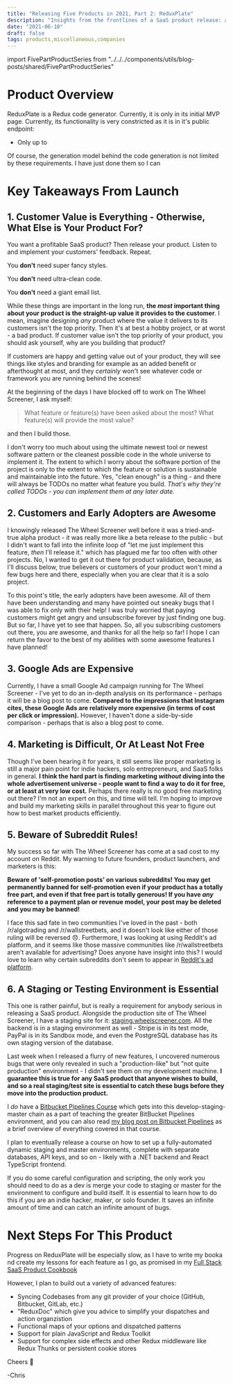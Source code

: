 ```yaml
---
title: "Releasing Five Products in 2021, Part 2: ReduxPlate"
description: "Insights from the frontlines of a SaaS product release: an interactive Redux code generator."
date: "2021-06-10"
draft: false
tags: products,miscellaneous,companies
---
```


import FivePartProductSeries from "../../../components/utils/blog-posts/shared/FivePartProductSeries"

<FivePartProductSeries dontLinkURL="/blog/releasing-5-products-in-2021-part-2-reduxplate" isProductPage="true"/>

<!-- Stuff for medium: -->
<!-- # Greetings!

Hi everyone! You may recognize me from other full stack posts I've published here in The Startup relating to specific software challenges, some of which include:

https://medium.com/swlh/extending-react-standard-types-to-allow-for-children-as-a-function-ba7fdde52e0b

https://medium.com/swlh/c-net-core-and-typescript-using-generics-and-linq-to-secure-and-filter-operations-on-your-e85e23e065c3

https://medium.com/swlh/magento-2-ip-location-detection-geoip-and-store-context-control-using-the-ipstack-api-b48c17cc19c7

Today, I'm proud to say that I'm able to post here with an actual product of mine, and even prouder to say that it's my **first ever successful and profitable SaaS product!** * If you've liked my other code-based posts, I hope you'll read this one, and that you'll gain some insights into the other side of product development: marketing and the real-world product launch.

*Stay tuned, this post here talks about just the first of potentially **_five_** products I want to release in 2021! -->

# Product Overview

ReduxPlate is a Redux code generator. Currently, it is only in its initial MVP page. Currently, its functionality is very constricted as it is in it's public endpoint:

- Only up to 


Of course, the generation model behind the code generation is not limited by these requirements. I have just done them so I can

# Key Takeaways From Launch

## 1. Customer Value is Everything - Otherwise, What Else is Your Product For?

You want a profitable SaaS product? Then release your product. Listen to and implement your customers' feedback. Repeat. 

You **don't** need super fancy styles.

You **don't** need ultra-clean code.

You **don't** need a giant email list.

While these things are important in the long run, **the _most_ important thing about your product is the straight-up value it provides to the customer**. I mean, imagine designing _any_ product where the value it delivers to its customers isn't the top priority. Then it's at best a hobby project, or at worst - a bad product. If customer value isn't the top priority of your product, you should ask yourself, why are you building that product? 

If customers are happy and getting value out of your product, they will see things like styles and branding for example as an added benefit or afterthought at most, and they _certainly_ won't see whatever code or framework you are running behind the scenes!

At the beginning of the days I have blocked off to work on The Wheel Screener, I ask myself: 

>What feature or feature(s) have been asked about the most? What feature(s) will provide the most value?

and then I build those. 

I don't worry too much about using the ultimate newest tool or newest software pattern or the cleanest possible code in the whole universe to implement it. The extent to which I worry about the software portion of the project is only to the extent to which the feature or solution is sustainable and maintainable into the future. Yes, "clean enough" is a thing - and there will always be TODOs no matter what feature you build. _That's why they're called TODOs - you can implement them at any later date._

## 2. Customers and Early Adopters are Awesome

I knowingly released The Wheel Screener well before it was a tried-and-true alpha product - it was really more like a beta release to the public - but I didn't want to fall into the infinite loop of "let me just implement this feature, _then_ I'll release it." which has plagued me far too often with other projects. No, I wanted to get it out there for product validation, because, as I'll discuss below, true believers or customers of your product won't mind a few bugs here and there, especially when you are clear that it is a solo project.

To this point's title, the early adopters have been awesome. All of them have been understanding and many have pointed out sneaky bugs that I was able to fix only with their help! I was truly worried that paying customers might get angry and unsubscribe forever by just finding one bug. But so far, I have yet to see that happen. So, all you subscribing customers out there, you are awesome, and thanks for all the help so far! I hope I can return the favor to the best of my abilities with some awesome features I have planned!

## 3. Google Ads are Expensive

Currently, I have a small Google Ad campaign running for The Wheel Screener - I've yet to do an in-depth analysis on its performance - perhaps it will be a blog post to come. **Compared to the impressions that Instagram cites, these Google Ads are relatively more expensive (in terms of cost per click or impression).** However, I haven't done a side-by-side comparison - perhaps that is also a blog post to come.

## 4. Marketing is Difficult, Or At Least Not Free

Though I've been hearing it for years, it still seems like proper marketing is still a major pain point for indie hackers, solo entrepreneurs, and SaaS folks in general. **I think the hard part is finding marketing _without_ diving into the whole advertisement universe - people want to find a way to do it for free, or at least at very low cost.** Perhaps there really is no good free marketing out there? I'm not an expert on this, and time will tell. I'm hoping to improve and build my marketing skills in parallel throughout this year to figure out how to best market products efficiently.

## 5. Beware of Subreddit Rules!

My success so far with The Wheel Screener has come at a sad cost to my account on Reddit. My warning to future founders, product launchers, and marketers is this: 

**Beware of 'self-promotion posts' on various subreddits! You may get permanently banned for self-promotion even if your product has a totally free part, and even if that free part is totally generous! If you have _any_ reference to a payment plan or revenue model, your post may be deleted and you may be banned!**

I face this sad fate in two communities I've loved in the past - both /r/algotrading and /r/wallstreetbets, and it doesn't look like either of those ruling will be reversed 😞. Furthermore, I was looking at using Reddit's ad platform, and it seems like those massive communities like /r/wallstreetbets aren't available for advertising? Does anyone have insight into this? I would love to learn why certain subreddits don't seem to appear in [Reddit's ad platform](https://ads.reddit.com/).

## 6. A Staging or Testing Environment is Essential

This one is rather painful, but is really a requirement for anybody serious in releasing a SaaS product. Alongside the production site of The Wheel Screener, I have a staging site for it: [staging.wheelscreener.com](https://staging.wheelscreener.com). All the backend is in a staging environment as well - Stripe is in its test mode, PayPal is in its Sandbox mode, and even the PostgreSQL database has its own staging version of the database. 

Last week when I released a flurry of new features, I uncovered numerous bugs that were only revealed in such a "production-like" but "not quite production" environment - I didn't see them on my development machine. **I guarantee this is true for any SaaS product that anyone wishes to build, and so a real staging/test site is essential to catch these bugs before they move into the production product.** 

I _do_ have a [Bitbucket Pipelines Course](https://www.udemy.com/course/mastering-bitbucket-pipelines/?referralCode=1D00780943BAE3B9685B) which gets into this develop-staging-master chain as a part of teaching the greater BitBucket Pipelines environment, and you can also read [my blog post on Bitbucket Pipelines](https://chrisfrew.in/blog/mastering-bitbucket-pipelines-for-ci-and-cd/) as a brief overview of everything covered in that course. 

I plan to eventually release a course on how to set up a fully-automated dynamic staging and master environments, complete with separate databases, API keys, and so on - likely with a .NET backend and React TypeScript frontend. 

If you do some careful configuration and scripting, the only work you should need to do as a dev is merge your code to staging or master for the environment to configure and build itself. It is essential to learn how to do this if you are an indie hacker, maker, or solo founder. It saves an infinite amount of time and can catch an infinite amount of bugs.

# Next Steps For This Product

Progress on ReduxPlate will be especially slow, as I have to write my booka nd create my lessons for each feature as I go, as promised in my [Full Stack SaaS Product Cookbook](https://chrisfrew.in/book)

However, I plan to build out a variety of advanced features:

- Syncing Codebases from any git provider of your choice (GitHub, Bitbucket, GitLab, etc.)
- "ReduxDoc" which give you advice to simplify your dispatches and action organzistion 
- Functional maps of your options and dispatched patterns
- Support for plain JavaScript and Redux Toolkit
- Support for complex side effects and other Redux middleware like Redux Thunks or persistent cookie stores

Cheers 🍺

-Chris